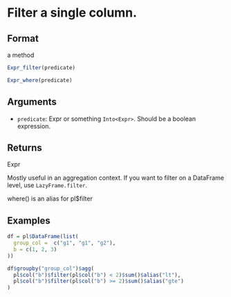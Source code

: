 # Filter a single column.

## Format

a method

```r
Expr_filter(predicate)

Expr_where(predicate)
```

## Arguments

- `predicate`: Expr or something `Into<Expr>`. Should be a boolean expression.

## Returns

Expr

Mostly useful in an aggregation context. If you want to filter on a DataFrame level, use `LazyFrame.filter`.

where() is an alias for pl$filter

## Examples

```r
df = pl$DataFrame(list(
  group_col =  c("g1", "g1", "g2"),
  b = c(1, 2, 3)
))

df$groupby("group_col")$agg(
  pl$col("b")$filter(pl$col("b") < 2)$sum()$alias("lt"),
  pl$col("b")$filter(pl$col("b") >= 2)$sum()$alias("gte")
)
```
